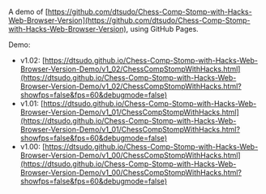 A demo of [https://github.com/dtsudo/Chess-Comp-Stomp-with-Hacks-Web-Browser-Version](https://github.com/dtsudo/Chess-Comp-Stomp-with-Hacks-Web-Browser-Version), using GitHub Pages.

Demo:

* v1.02: [https://dtsudo.github.io/Chess-Comp-Stomp-with-Hacks-Web-Browser-Version-Demo/v1_02/ChessCompStompWithHacks.html](https://dtsudo.github.io/Chess-Comp-Stomp-with-Hacks-Web-Browser-Version-Demo/v1_02/ChessCompStompWithHacks.html?showfps=false&fps=60&debugmode=false)
* v1.01: [https://dtsudo.github.io/Chess-Comp-Stomp-with-Hacks-Web-Browser-Version-Demo/v1_01/ChessCompStompWithHacks.html](https://dtsudo.github.io/Chess-Comp-Stomp-with-Hacks-Web-Browser-Version-Demo/v1_01/ChessCompStompWithHacks.html?showfps=false&fps=60&debugmode=false)
* v1.00: [https://dtsudo.github.io/Chess-Comp-Stomp-with-Hacks-Web-Browser-Version-Demo/v1_00/ChessCompStompWithHacks.html](https://dtsudo.github.io/Chess-Comp-Stomp-with-Hacks-Web-Browser-Version-Demo/v1_00/ChessCompStompWithHacks.html?showfps=false&fps=60&debugmode=false)
